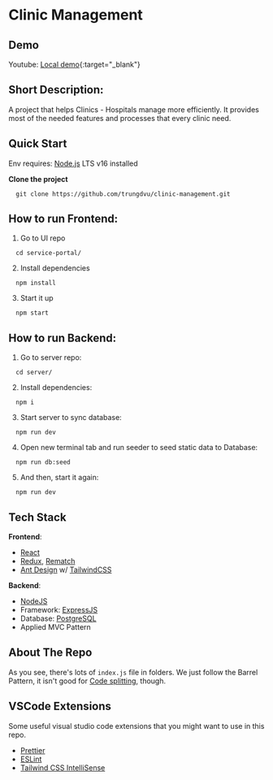 # Clinic Management

## Demo

Youtube: [Local demo](https://www.youtube.com/watch?v=YD3z5ZE8G88){:target="_blank"}

## Short Description:

A project that helps Clinics - Hospitals manage more efficiently. It provides most of the needed features and processes that every clinic need.

## Quick Start

Env requires: [Node.js](https://nodejs.org/en/) LTS v16 installed

**Clone the project**

```
  git clone https://github.com/trungdvu/clinic-management.git
```

## How to run Frontend:

1. Go to UI repo

```
  cd service-portal/
```

2. Install dependencies

```
  npm install
```

3. Start it up

```
  npm start
```

## How to run Backend:

1. Go to server repo:

```
  cd server/
```

2. Install dependencies:

```
  npm i
```

3. Start server to sync database:

```
  npm run dev
```

4. Open new terminal tab and run seeder to seed static data to Database:

```
  npm run db:seed
```

5. And then, start it again:

```
  npm run dev
```

## Tech Stack

**Frontend**:

- [React](https://reactjs.org)
- [Redux](https://redux.js.org), [Rematch](https://rematchjs.org)
- [Ant Design](https://ant.design) w/ [TailwindCSS](https://tailwindcss.com)

**Backend**:

- [NodeJS](https://nodejs.org/en/docs/)
- Framework: [ExpressJS](https://expressjs.com)
- Database: [PostgreSQL](https://www.postgresql.org/docs)
- Applied MVC Pattern

## About The Repo

As you see, there's lots of `index.js` file in folders. We just follow the Barrel Pattern, it isn't good for [Code splitting](https://reactjs.org/docs/code-splitting.html), though.

## VSCode Extensions

Some useful visual studio code extensions that you might want to use in this repo.

- [Prettier](https://marketplace.visualstudio.com/items?itemName=esbenp.prettier-vscode)
- [ESLint](https://marketplace.visualstudio.com/items?itemName=dbaeumer.vscode-eslint)
- [Tailwind CSS IntelliSense](https://marketplace.visualstudio.com/items?itemName=bradlc.vscode-tailwindcss)
